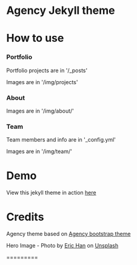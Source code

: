 Agency Jekyll theme
====================

# How to use

### Portfolio 

Portfolio projects are in '/_posts'

Images are in '/img/projects'

### About

Images are in '/img/about/'

### Team

Team members and info are in '_config.yml'

Images are in '/img/team/'


# Demo

View this jekyll theme in action [here](https://y7kim.github.io/agency-jekyll-theme)

# Credits

Agency theme based on [Agency bootstrap theme ](https://startbootstrap.com/template-overviews/agency/)

Hero Image - Photo by <a href="https://unsplash.com/@madeyes?utm_source=unsplash&utm_medium=referral&utm_content=creditCopyText">Eric Han</a> on <a href="https://unsplash.com/s/photos/dark-ocean?utm_source=unsplash&utm_medium=referral&utm_content=creditCopyText">Unsplash</a>
  
  
=========

<!-- For more details, read [documentation](http://jekyllrb.com/) -->
